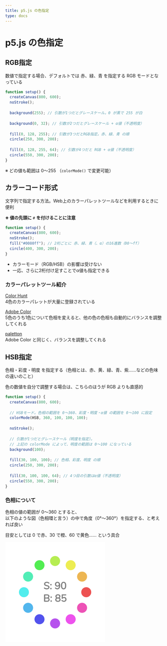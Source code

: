 ```yaml
---
title: p5.js の色指定
type: docs
---
```


# p5.js の色指定

## RGB指定

数値で指定する場合、デフォルトでは 赤、緑、青 を指定する RGB モードとなっている

```javascript { linenos=false }
function setup() {
  createCanvas(800, 600);
  noStroke();

  background(255); // 引数が1つだとグレースケール。0 が黒で 255 が白
  
  background(0, 32); // 引数が2つだとグレースケール + α値（不透明度）
  
  fill(0, 128, 255); // 引数が3つだとRGB指定。赤、緑、青 の順
  circle(250, 300, 200);

  fill(0, 128, 255, 64); // 引数が4つだと RGB + α値（不透明度）
  circle(550, 300, 200);
}
```

※ どの値も範囲は 0～255 （`colorMode()` で変更可能）


## カラーコード形式

文字列で指定する方法。Web上のカラーパレットツールなどを利用するときに便利

**※ 値の先頭に** `#` **を付けることに注意**

```javascript { linenos=false }
function setup() {
  createCanvas(800, 600);
  noStroke();
  fill("#0080ff"); // 2桁ごとに 赤、緑、青（、α）の16進数（00～ff）
  circle(400, 300, 200);
}
```

- カラーモード（RGB/HSB）の影響は受けない
- 一応、さらに2桁付け足すことでα値も指定できる

### カラーパレットツール紹介

[Color Hunt](http://www.colorhunt.co/)  
4色のカラーパレットが大量に登録されている

[Adobe Color](https://color.adobe.com/)  
5色のうち1色について色相を変えると、他の色の色相も自動的にバランスを調整してくれる

[paletton](http://paletton.com/)  
Adobe Color と同じく、バランスを調整してくれる


## HSB指定

色相・彩度・明度 を指定する（色相とは、赤、黄、緑、青、紫……などの色味の違いのこと）

色の数値を自分で調整する場合は、こちらのほうが RGB よりも直感的

```javascript { linenos=false }
function setup() {
  createCanvas(800, 600);
  
  // HSBモード。色相の範囲を 0～360、彩度・明度・α値 の範囲を 0～100 に設定
  colorMode(HSB, 360, 100, 100, 100);
  
  noStroke();

  // 引数が1つだとグレースケール（明度を指定）。
  // 上記の colorMode によって、明度の範囲は 0～100 になっている
  background(100);
  
  fill(30, 100, 100); // 色相、彩度、明度 の順
  circle(250, 300, 200);

  fill(30, 100, 100, 64); // 4つ目の引数はα値（不透明度）
  circle(550, 300, 200);
}
```

### 色相について

色相の値の範囲が 0～360 とすると、  
以下のような図（色相環と言う）の中で角度（0°～360°）を指定する、と考えれば良い

目安としては 0 で赤、30 で橙、60 で黄色…… という具合

![色相環](./hsb-color-wheel.png)
